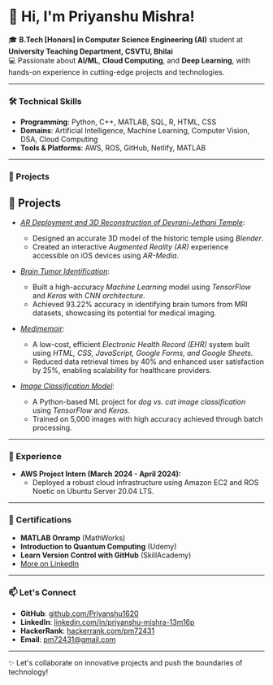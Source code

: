 # 👋 Hi, I'm Priyanshu Mishra!

🎓 **B.Tech [Honors] in Computer Science Engineering (AI)** student at **University Teaching Department, CSVTU, Bhilai**  
💻 Passionate about **AI/ML**, **Cloud Computing**, and **Deep Learning**, with hands-on experience in cutting-edge projects and technologies.

---

### 🛠️ Technical Skills
- **Programming**: Python, C++, MATLAB, SQL, R, HTML, CSS  
- **Domains**: Artificial Intelligence, Machine Learning, Computer Vision, DSA, Cloud Computing  
- **Tools & Platforms**: AWS, ROS, GitHub, Netlify, MATLAB

---

### 🚀 Projects
## 🔭 Projects
- *[AR Deployment and 3D Reconstruction of Devrani-Jethani Temple](https://github.com/Priyanshu1620/Project-Devrani_jeethani-temple)*:  
  - Designed an accurate 3D model of the historic temple using *Blender*.  
  - Created an interactive *Augmented Reality (AR)* experience accessible on iOS devices using *AR-Media*.  

- *[Brain Tumor Identification](https://github.com/Priyanshu1620/Brain-Tumor-Detection)*:  
  - Built a high-accuracy *Machine Learning* model using *TensorFlow* and *Keras* with *CNN architecture*.  
  - Achieved 93.22% accuracy in identifying brain tumors from MRI datasets, showcasing its potential for medical imaging.  

- *[Medimemoir](https://github.com/Priyanshu1620/proj-medi_memoir)*:  
  - A low-cost, efficient *Electronic Health Record (EHR)* system built using *HTML, CSS, JavaScript, Google Forms, and Google Sheets*.  
  - Reduced data retrieval times by 40% and enhanced user satisfaction by 25%, enabling scalability for healthcare providers.  

- *[Image Classification Model](https://github.com/Priyanshu1620/ai-ml-project_1/blob/main/cats_v_dogs_classification.ipynb)*:  
  - A Python-based ML project for *dog vs. cat image classification* using *TensorFlow* and *Keras*.  
  - Trained on 5,000 images with high accuracy achieved through batch processing.

---

### 💼 Experience
- **AWS Project Intern (March 2024 - April 2024):**
  - Deployed a robust cloud infrastructure using Amazon EC2 and ROS Noetic on Ubuntu Server 20.04 LTS.

---

### 📜 Certifications
- **MATLAB Onramp** (MathWorks)  
- **Introduction to Quantum Computing** (Udemy)  
- **Learn Version Control with GitHub** (SkillAcademy)  
- [More on LinkedIn](https://linkedin.com/in/priyanshu-mishra-13m16p)

---

### 📫 Let's Connect
- **GitHub**: [github.com/Priyanshu1620](https://github.com/Priyanshu1620)  
- **LinkedIn**: [linkedin.com/in/priyanshu-mishra-13m16p](https://linkedin.com/in/priyanshu-mishra-13m16p)  
- **HackerRank**: [hackerrank.com/pm72431](https://www.hackerrank.com/pm72431)  
- **Email**: [pm72431@gmail.com](mailto:pm72431@gmail.com)

---

✨ Let's collaborate on innovative projects and push the boundaries of technology!
